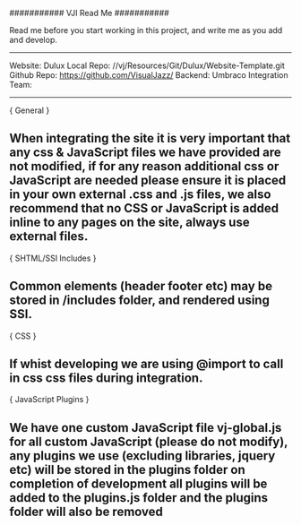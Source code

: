 ###########
VJI Read Me
###########

Read me before you start working in this project, and write me as you add and develop.

-----

Website: Dulux
Local Repo: //vj/Resources/Git/Dulux/Website-Template.git
Github Repo: https://github.com/VisualJazz/
Backend: Umbraco
Integration Team:

-----


{ General }

When integrating the site it is **very important** that any css & JavaScript files we have provided are not modified, if for any reason additional css or JavaScript are needed please ensure it is placed in your own external .css and .js files, we also recommend that no CSS or JavaScript is added inline to any pages on the site, always use external files.
---


{ SHTML/SSI Includes }

Common elements (header footer etc) may be stored in **/includes** folder, and rendered using SSI.
---


{ CSS }

If whist developing we are using **@import** to call in css css files during integration.
---


{ JavaScript Plugins }

We have one custom JavaScript file **vj-global.js** for all custom JavaScript (please do not modify), any plugins we use (excluding libraries, jquery etc) will be stored in the plugins folder on completion of development **all plugins will be added to the plugins.js folder and the plugins folder will also be removed**
---